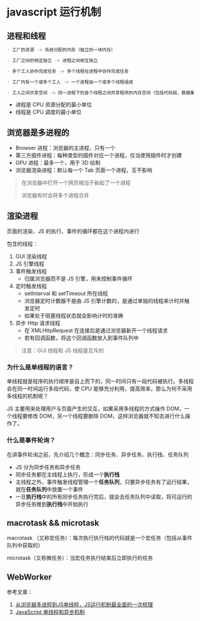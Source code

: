 # javascript 运行机制

## 进程和线程

```js
- 工厂的资源 -> 系统分配的内存（独立的一块内存）

- 工厂之间的相互独立 -> 进程之间相互独立

- 多个工人协作完成任务 -> 多个线程在进程中协作完成任务

- 工厂内有一个或多个工人 -> 一个进程由一个或多个线程组成

- 工人之间共享空间 -> 同一进程下的各个线程之间共享程序的内存空间（包括代码段、数据集、堆等）
```

- 进程是 CPU 资源分配的最小单位
- 线程是 CPU 调度的最小单位

## 浏览器是多进程的

- Browser 进程：浏览器的主进程，只有一个
- 第三方插件进程：每种类型的插件对应一个进程，仅当使用插件时才创建
- GPU 进程：最多一个，用于 3D 绘制
- 浏览器渲染进程：默认每一个 Tab 页面一个进程，互不影响

> 在浏览器中打开一个网页相当于新起了一个进程
>
> 浏览器有时会将多个进程合并

## 渲染进程

页面的渲染、JS 的执行、事件的循环都在这个进程内进行

包含的线程： 

1. GUI 渲染线程
2. JS 引擎线程
3. 事件触发线程
   - 归属浏览器而不是 JS 引擎，用来控制事件循环
4. 定时触发线程
   - setInterval 和 setTimeout 所在线程
   - 浏览器定时计数器不是由 JS 引擎计数的，是通过单独的线程来计时并触发定时
   - 如果处于阻塞线程状态就会影响计时的准确
5. 异步 Http 请求线程
   - 在 XMLHttpRequest 在连接后是通过浏览器新开一个线程请求
   - 若有回调函数，将这个回调函数放入到事件队列中

> 注意：GUI 线程和 JS 线程是互斥的

### 为什么是单线程的语言？

单线程就是程序的执行顺序是自上而下的，同一时间只有一段代码被执行。多线程会在同一时间运行多段代码，使 CPU 能够充分利用，提高效率，那么为何不采用多线程的机制呢？

JS 主要用来处理用户与页面产生的交互，如果采用多线程的方式操作 DOM，一个线程要修改 DOM，另一个线程要删除 DOM，这样浏览器就不知去进行什么操作了。

### 什么是事件轮询？

在讲事件轮询之前，先介绍几个概念：同步任务、异步任务、执行栈、任务队列

- JS 分为同步任务和异步任务
- 同步任务都在主线程上执行，形成一个**执行栈**
- 主线程之外，事件触发线程管理一个**任务队列**，只要异步任务有了运行结果，就在**任务队列**中放置一个事件
- 一旦**执行栈**中的所有同步任务执行完后，就会去任务队列中读取，将可运行的异步任务推到**执行栈**中开始执行

## macrotask && microtask

macrotask （又称宏任务）：每次执行执行栈的代码就是一个宏任务（包括从事件队列中获取的）

microtask（又称微任务）：当宏任务执行结束后立即执行的任务

## WebWorker



参考文章：

1. [从浏览器多进程到JS单线程，JS运行机制最全面的一次梳理](https://juejin.im/post/5a6547d0f265da3e283a1df7)
2. [JavaScript 单线程和异步机制](https://juejin.im/entry/57b2827f165abd005434c59e)